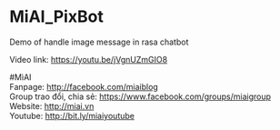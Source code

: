 # MiAI_PixBot
Demo of handle image message in rasa chatbot

Video link:  https://youtu.be/jVgnUZmGIO8

#MìAI <br>
Fanpage: http://facebook.com/miaiblog<br>
Group trao đổi, chia sẻ: https://www.facebook.com/groups/miaigroup<br>
Website: http://miai.vn<br>
Youtube: http://bit.ly/miaiyoutube<br>

